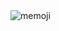 
<img src="https://github.com/qkrtiger/qkrtiger/raw/main/assets/hoyeon.gif" alt="memoji" style="max-width: 100%; display: inline-block;">

<!-- <a href="https://www.gitanimals.org/en_US?utm_medium=image&utm_source=qkrtiger&utm_content=farm">
<img
  src="https://render.gitanimals.org/farms/qkrtiger"
  width="900"
  height="300"
/>
</a>
 -->
